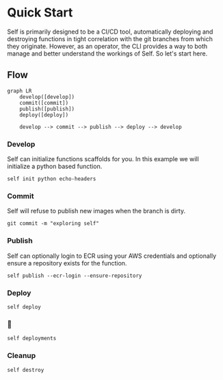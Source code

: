 # Quick Start

Self is primarily designed to be a CI/CD tool, automatically deploying and destroying functions in tight correlation with the git branches from which they originate. However, as an operator, the CLI provides a way to both manage and better understand the workings of Self. So let's start here.

## Flow

```mermaid
graph LR
    develop([develop])
    commit([commit])
    publish([publish])
    deploy([deploy])

    develop --> commit --> publish --> deploy --> develop
```

### Develop

Self can initialize functions scaffolds for you. In this example we will initialize a python based function.

```
self init python echo-headers
```

### Commit

Self will refuse to publish new images when the branch is dirty.

```
git commit -m "exploring self"
```

### Publish

Self can optionally login to ECR using your AWS credentials and optionally ensure a repository exists for the function.

```
self publish --ecr-login --ensure-repository
```

### Deploy

```
self deploy
```

### :tada:

```
self deployments
```

### Cleanup

```
self destroy
```
